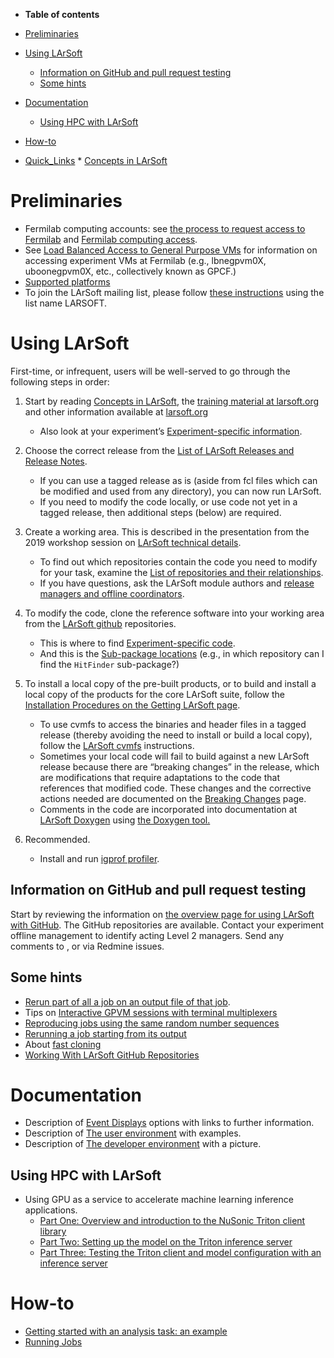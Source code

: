 -   **Table of contents**
-   [Preliminaries](#Preliminaries)
-   [Using LArSoft](#Using-LArSoft)
    -   [Information on GitHub and pull request testing](#Information-on-GitHub-and-pull-request-testing)
    -   [Some hints](#Some-hints)
-   [Documentation](#Documentation)
    -   [Using HPC with LArSoft](#Using-HPC-with-LArSoft)
-   [How-to](#How-to)

-   [Quick_Links](Quick_Links) \* [Concepts in LArSoft](http://larsoft.org/important-concepts-in-larsoft/)

Preliminaries
================================

-   Fermilab computing accounts: see [the process to request access to Fermilab](https://get-connected.fnal.gov/faq/#SABprocess) and [Fermilab computing access](Fermilab_computing_access).
-   See [Load Balanced Access to General Purpose VMs](Load_Balanced_Access_to_General_Purpose_VMs) for information on accessing experiment VMs at Fermilab (e.g., lbnegpvm0X, uboonegpvm0X, etc., collectively known as GPCF.)
-   [Supported platforms](Supported_platforms)
-   To join the LArSoft mailing list, please follow [these instructions](https://listserv.fnal.gov/users.asp#subscribe%20to%20list) using the list name LARSOFT.

Using LArSoft
================================

First-time, or infrequent, users will be well-served to go through the following steps in order:

1.  Start by reading [Concepts in LArSoft](https://larsoft.org/important-concepts-in-larsoft/), the [training material at larsoft.org](http://larsoft.org/training) and other information available at [larsoft.org](http://larsoft.org)
    -   Also look at your experiment’s [Experiment-specific information](Quick_Links).

2.  Choose the correct release from the [List of LArSoft Releases and Release Notes](releases/LArSoft_release_list).
    -   If you can use a tagged release as is (aside from fcl files which can be modified and used from any directory), you can now run LArSoft.
    -   If you need to modify the code locally, or use code not yet in a tagged release, then additional steps (below) are required.

3.  Create a working area. This is described in the presentation from the 2019 workshop session on [LArSoft technical details](https://indico.fnal.gov/event/20453/session/5/contribution/2/material/slides/0.pdf).
    -   To find out which repositories contain the code you need to modify for your task, examine the [List of repositories and their relationships](_LArSoft_repositories_packages_and_dependencies_).
    -   If you have questions, ask the LArSoft module authors and [release managers and offline coordinators](Librarians).

4.  To modify the code, clone the reference software into your working area from the [LArSoft github](https://github.com/LArSoft) repositories.
    -   This is where to find [Experiment-specific code](_Experiment-specific_code).
    -   And this is the [Sub-package locations](Sub-package_locations) (e.g., in which repository can I find the `HitFinder` sub-package?)

5.  To install a local copy of the pre-built products, or to build and install a local copy of the products for the core LArSoft suite, follow the [Installation Procedures on the Getting LArSoft page](Getting_LArSoft).
    -   To use cvmfs to access the binaries and header files in a tagged release (thereby avoiding the need to install or build a local copy), follow the [LArSoft cvmfs](_LArSoft_cvmfs_) instructions.
    -   Sometimes your local code will fail to build against a new LArSoft release because there are “breaking changes” in the release, which are modifications that require adaptations to the code that references that modified code. These changes and the corrective actions needed are documented on the [Breaking Changes](Breaking_Changes) page.
    -   Comments in the code are incorporated into documentation at [LArSoft Doxygen](https://nusoft.fnal.gov/larsoft/doxsvn/html/index.html) using [the Doxygen tool.](http://www.doxygen.nl/helpers.html)

6.  Recommended.
    -   Install and run [igprof profiler](Igprof_profiler).

Information on GitHub and pull request testing
--------------------------------------------------------------------------------------------------

Start by reviewing the information on [the overview page for using LArSoft with GitHub](Working_with_Github). The GitHub repositories are available. Contact your experiment offline management to identify acting Level 2 managers. Send any comments to , or via Redmine issues.

Some hints
--------------------------

-   [Rerun part of all a job on an output file of that job](Rerun_part_of_all_a_job_on_an_output_file_of_that_job).
-   Tips on [Interactive GPVM sessions with terminal multiplexers](Interactive_GPVM_sessions_with_terminal_multiplexers)
-   [Reproducing jobs using the same random number sequences](Reproducing_jobs_using_the_same_random_number_sequences)
-   [Rerunning a job starting from its output](Rerunning_a_job_starting_from_its_output)
-   About [fast cloning](Fast_cloning)
-   [Working With LArSoft GitHub Repositories](Working_with_Github)

Documentation
================================

-   Description of [Event Displays](Event_Displays) options with links to further information.
-   Description of [The user environment](The_user_environment) with examples.
-   Description of [The developer environment](The_developer_environment) with a picture.

Using HPC with LArSoft
--------------------------------------------------

-   Using GPU as a service to accelerate machine learning inference applications.
    -   [Part One: Overview and introduction to the NuSonic Triton client library](GPU_as_a_Service)
    -   [Part Two: Setting up the model on the Triton inference server](GPU_as_a_Service_part_two)
    -   [Part Three: Testing the Triton client and model configuration with an inference server](GPU_as_a_Service_part_three)

How-to
==================

-   [Getting started with an analysis task: an example](AnalysisExample)
-   [Running Jobs](Running_Jobs)
